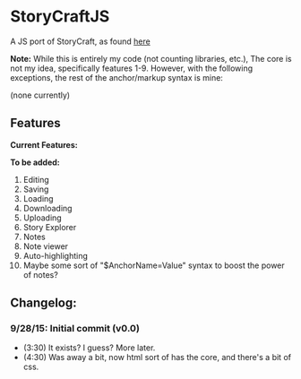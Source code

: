 # StoryCraftJS
A JS port of StoryCraft, as found [here](https://www.reddit.com/r/writing/comments/3mhd3s/storycraft_a_simple_story_writing_software_ive/)

**Note:** While this is entirely my code (not counting libraries, etc.), 
The core is not my idea, specifically features 1-9. However, with the following exceptions, the rest of the anchor/markup
syntax is mine:

(none currently)

## Features
**Current Features:**

**To be added:**

1. Editing
2. Saving
3. Loading
4. Downloading
5. Uploading
6. Story Explorer
7. Notes
8. Note viewer
9. Auto-highlighting
10. Maybe some sort of "$AnchorName=Value" syntax to boost the power of notes? 

## Changelog:

### 9/28/15: Initial commit (v0.0)

- (3:30) It exists? I guess? More later.
- (4:30) Was away a bit, now html sort of has the core, and there's a bit of css.
